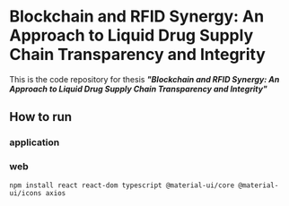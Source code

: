 # Blockchain and RFID Synergy: An Approach to Liquid Drug Supply Chain Transparency and Integrity

This is the code repository for thesis ***"Blockchain and RFID Synergy: An Approach to Liquid Drug Supply Chain Transparency and Integrity"***


## How to run
### application

### web
```shell
npm install react react-dom typescript @material-ui/core @material-ui/icons axios
```